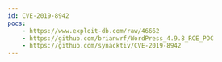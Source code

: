 ```yaml
---
id: CVE-2019-8942
pocs: 
    - https://www.exploit-db.com/raw/46662
    - https://github.com/brianwrf/WordPress_4.9.8_RCE_POC
    - https://github.com/synacktiv/CVE-2019-8942
---
```

